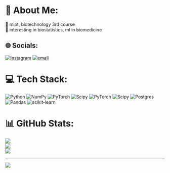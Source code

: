 # 💫 About Me:
🌱 mipt, biotechnology 3rd course<br>👾 interesting in biostatistics, ml in biomedicine<br>


## 🌐 Socials:
[![Instagram](https://img.shields.io/badge/Instagram-%23E4405F.svg?logo=Instagram&logoColor=white)](https://instagram.com/annushkndr) [![email](https://img.shields.io/badge/Email-D14836?logo=gmail&logoColor=white)](mailto:ann.ushkaandreeva@yandex.ru) 

# 💻 Tech Stack:
![Python](https://img.shields.io/badge/python-3670A0?style=for-the-badge&logo=python&logoColor=ffdd54) ![NumPy](https://img.shields.io/badge/numpy-%23013243.svg?style=for-the-badge&logo=numpy&logoColor=white) ![PyTorch](https://img.shields.io/badge/PyTorch-%23EE4C2C.svg?style=for-the-badge&logo=PyTorch&logoColor=white) ![Scipy](https://img.shields.io/badge/SciPy-%230C55A5.svg?style=for-the-badge&logo=scipy&logoColor=%white) ![PyTorch](https://img.shields.io/badge/PyTorch-%23EE4C2C.svg?style=for-the-badge&logo=PyTorch&logoColor=white) ![Scipy](https://img.shields.io/badge/SciPy-%230C55A5.svg?style=for-the-badge&logo=scipy&logoColor=%white) ![Postgres](https://img.shields.io/badge/postgres-%23316192.svg?style=for-the-badge&logo=postgresql&logoColor=white) ![Pandas](https://img.shields.io/badge/pandas-%23150458.svg?style=for-the-badge&logo=pandas&logoColor=white) ![scikit-learn](https://img.shields.io/badge/scikit--learn-%23F7931E.svg?style=for-the-badge&logo=scikit-learn&logoColor=white)
# 📊 GitHub Stats:
![](https://github-readme-stats.vercel.app/api?username=annushkndrv&theme=monokai&hide_border=false&include_all_commits=false&count_private=false)<br/>
![](https://github-readme-streak-stats.herokuapp.com/?user=annushkndrv&theme=monokai&hide_border=false)<br/>
![](https://github-readme-stats.vercel.app/api/top-langs/?username=annushkndrv&theme=monokai&hide_border=false&include_all_commits=false&count_private=false&layout=compact)

---
[![](https://visitcount.itsvg.in/api?id=annushkndrv&icon=0&color=11)](https://visitcount.itsvg.in)

<!-- Proudly created with GPRM ( https://gprm.itsvg.in ) -->
